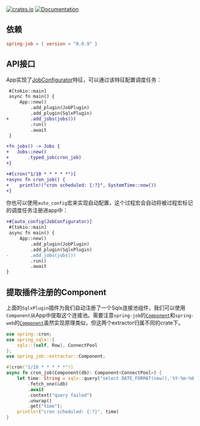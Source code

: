 [![crates.io](https://img.shields.io/crates/v/spring-job.svg)](https://crates.io/crates/spring-job)
[![Documentation](https://docs.rs/spring-job/badge.svg)](https://docs.rs/spring-job)

## 依赖

```toml
spring-job = { version = "0.0.9" }
```

## API接口

App实现了[JobConfigurator](https://docs.rs/spring-job/latest/spring_job/trait.JobConfigurator.html)特征，可以通过该特征配置调度任务：

```diff
 #[tokio::main]
 async fn main() {
     App::new()
         .add_plugin(JobPlugin)
         .add_plugin(SqlxPlugin)
+        .add_jobs(jobs())
         .run()
         .await
 }

+fn jobs() -> Jobs {
+   Jobs::new()
+       .typed_job(cron_job)
+}

+#[cron("1/10 * * * * *")]
+async fn cron_job() {
+    println!("cron scheduled: {:?}", SystemTime::now())
+}
```

你也可以使用`auto_config`宏来实现自动配置，这个过程宏会自动将被过程宏标记的调度任务注册进app中：

```diff
+#[auto_config(JobConfigurator)]
 #[tokio::main]
 async fn main() {
     App::new()
         .add_plugin(JobPlugin)
         .add_plugin(SqlxPlugin)
-        .add_jobs(jobs())
         .run()
         .await
}
```

## 提取插件注册的Component

上面的`SqlxPlugin`插件为我们自动注册了一个Sqlx连接池组件，我们可以使用`Component`从App中提取这个连接池。需要注意`spring-job`的[`Component`](https://docs.rs/spring-job/latest/spring_job/extractor/struct.Component.html)和`spring-web`的[`Component`](https://docs.rs/spring-web/latest/spring_web/extractor/struct.Component.html)虽然实现原理类似，但这两个extractor归属不同的crate下。

```rust
use spring::cron;
use spring_sqlx::{
    sqlx::{self, Row}, ConnectPool
};
use spring_job::extractor::Component;

#[cron("1/10 * * * * *")]
async fn cron_job(Component(db): Component<ConnectPool>) {
    let time: String = sqlx::query("select DATE_FORMAT(now(),'%Y-%m-%d %H:%i:%s') as time")
        .fetch_one(&db)
        .await
        .context("query failed")
        .unwrap()
        .get("time");
    println!("cron scheduled: {:?}", time)
}
```